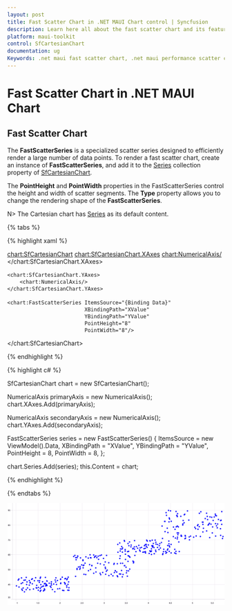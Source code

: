 ```yaml
---
layout: post
title: Fast Scatter Chart in .NET MAUI Chart control | Syncfusion
description: Learn here all about the fast scatter chart and its features in Syncfusion® .NET MAUI Chart (SfCartesianChart) control.
platform: maui-toolkit
control: SfCartesianChart
documentation: ug
Keywords: .net maui fast scatter chart, .net maui performance scatter chart, fast scatter chart customization .net maui, syncfusion maui fast scatter chart, cartesian fast scatter chart maui, cartesian performance scatter chart maui, .net maui chart fast scatter visualization.
---
```


# Fast Scatter Chart in .NET MAUI Chart

## Fast Scatter Chart

The **FastScatterSeries** is a specialized scatter series designed to efficiently render a large number of data points. To render a fast scatter chart, create an instance of **FastScatterSeries**, and add it to the [Series](https://help.syncfusion.com/cr/maui-toolkit/Syncfusion.Maui.Toolkit.Charts.SfCartesianChart.html#Syncfusion_Maui_Toolkit_Charts_SfCartesianChart_Series) collection property of [SfCartesianChart](https://help.syncfusion.com/cr/maui-toolkit/Syncfusion.Maui.Toolkit.Charts.SfCartesianChart.html).

The **PointHeight** and **PointWidth** properties in the FastScatterSeries control the height and width of scatter segments. The **Type** property allows you to change the rendering shape of the **FastScatterSeries**.

N> The Cartesian chart has [Series](https://help.syncfusion.com/cr/maui-toolkit/Syncfusion.Maui.Toolkit.Charts.SfCartesianChart.html#Syncfusion_Maui_Toolkit_Charts_SfCartesianChart_Series) as its default content.

{% tabs %}

{% highlight xaml %}

<chart:SfCartesianChart>
    <chart:SfCartesianChart.XAxes>
        <chart:NumericalAxis/>
    </chart:SfCartesianChart.XAxes>

    <chart:SfCartesianChart.YAxes>
        <chart:NumericalAxis/>
    </chart:SfCartesianChart.YAxes>

    <chart:FastScatterSeries ItemsSource="{Binding Data}"
                             XBindingPath="XValue"
                             YBindingPath="YValue" 
                             PointHeight="8"
                             PointWidth="8"/>
</chart:SfCartesianChart>

{% endhighlight %}

{% highlight c# %}

SfCartesianChart chart = new SfCartesianChart();

NumericalAxis primaryAxis = new NumericalAxis();
chart.XAxes.Add(primaryAxis);

NumericalAxis secondaryAxis = new NumericalAxis();
chart.YAxes.Add(secondaryAxis);

FastScatterSeries series = new FastScatterSeries()
{
    ItemsSource = new ViewModel().Data,
    XBindingPath = "XValue",
    YBindingPath = "YValue",
    PointHeight = 8,
    PointWidth = 8,
};

chart.Series.Add(series);
this.Content = chart;

{% endhighlight %}

{% endtabs %}

![FastScatter chart type in MAUI Chart](Chart-types-images/maui_fast_scatter_chart.png)